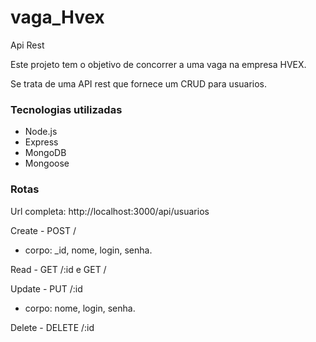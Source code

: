 # vaga_Hvex
Api Rest

Este projeto tem o objetivo de concorrer a uma vaga na empresa HVEX.

Se trata de uma API rest que fornece um CRUD para usuarios.

### Tecnologias utilizadas
* Node.js
* Express
* MongoDB
* Mongoose

### Rotas

Url completa: http://localhost:3000/api/usuarios

Create - POST / 
* corpo: _id, nome, login, senha.

Read - GET /:id e GET /

Update - PUT /:id 
* corpo: nome, login, senha.

Delete - DELETE /:id
